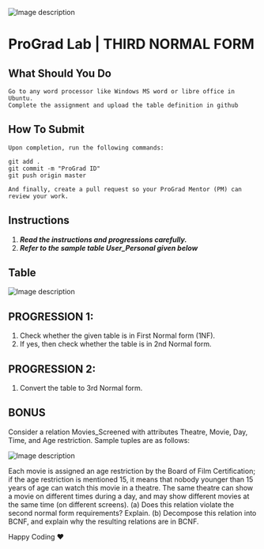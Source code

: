 ![Image description](https://i1.faceprep.in/ProGrad/face-logo-resized.png)

# ProGrad Lab | THIRD NORMAL FORM

## What Should You Do
```
Go to any word processor like Windows MS word or libre office in Ubuntu.
Complete the assignment and upload the table definition in github
```

## How To Submit
```
Upon completion, run the following commands:

git add .
git commit -m "ProGrad ID"
git push origin master

And finally, create a pull request so your ProGrad Mentor (PM) can review your work.
```

## Instructions

1. ***Read the instructions and progressions carefully.*** 
2. ***Refer to the sample table User_Personal given below***

## Table

![Image description](https://i1.faceprep.in/ProGrad/sql_forms2.png)

## PROGRESSION 1:
1. Check whether the given table is in First Normal form (1NF).
2. If yes, then check whether the table is in 2nd Normal form.

## PROGRESSION 2:
1. Convert the table to 3rd Normal form.

## BONUS
Consider a relation Movies_Screened with attributes Theatre, Movie, Day, Time, and Age restriction. Sample tuples are as follows:

![Image description](https://i1.faceprep.in/ProGrad/sql_forms4.png)

Each movie is assigned an age restriction by the Board of Film Certification; if the age restriction is mentioned 15, it means that nobody younger than 15 years of age can watch this movie in a theatre. The same theatre can show a movie on different times during a day, and may show different movies at the same time (on different screens).
(a) Does this relation violate the second normal form requirements? Explain.
(b) Decompose this relation into BCNF, and explain why the resulting relations are in BCNF.

Happy Coding ❤️
